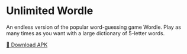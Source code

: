 # Unlimited Wordle

An endless version of the popular word-guessing game Wordle. Play as many times as you want with a large dictionary of 5-letter words.

[📲 Download APK](https://raw.githubusercontent.com/arhamcodes/unlimited-wordle/master/wordle.apk)

